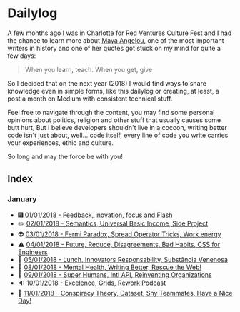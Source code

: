 # Dailylog

A few months ago I was in Charlotte for Red Ventures Culture Fest and I had the chance to learn more about [Maya Angelou](https://pt.wikipedia.org/wiki/Maya_Angelou), one of the most important writers in history and one of her quotes got stuck on my mind for quite a few days:

> When you learn, teach. When you get, give

So I decided that on the next year (2018) I would find ways to share knowledge even in simple forms, like this dailylog or creating, at least, a post a month on Medium with consistent technical stuff.

Feel free to navigate through the content, you may find some personal opinions about politics, religion and other stuff that usually causes some butt hurt, But I believe developers shouldn't live in a cocoon, writing better code isn't just about, well... code itself, every line of code you write carries your experiences, ethic and culture.

So long and may the force be with you!

## Index

### January

- :fireworks: [01/01/2018 - Feedback, inovation, focus and Flash](2018/january/01.md)
- :pencil2: [02/01/2018 - Semantics, Universal Basic Income, Side Project](2018/january/02.md)
- :alien: [03/01/2018 - Fermi Paradox, Spread Operator Tricks, Work energy](2018/january/03.md)
- :warning: [04/01/2018 - Future, Reduce, Disagreements, Bad Habits, CSS for Engineers](2018/january/04.md)
- :spaghetti: [05/01/2018 - Lunch, Innovators Responsability, Substância Venenosa](2018/january/05.md)
- :hospital: [08/01/2018 - Mental Health, Writing Better, Rescue the Web!](2018/january/08.md)
- :syringe: [09/01/2018 - Super Humans, Intl API, Reinventing Organizations](2018/january/09.md)
- :sound: [10/01/2018 - Excelence, Grids, Rework Podcast](2018/january/10.md)
- :thought_balloon: [11/01/2018 - Conspiracy Theory, Dataset, Shy Teammates, Have a Nice Day!](2018/january/11.md)
